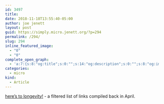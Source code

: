 ```yaml
---
id: 3497
title: 
date: 2018-11-18T13:55:40-05:00
author: joe jenett
layout: post
guid: https://simply.micro.jenett.org/?p=294
permalink: /294/
slug: 294
inline_featured_image:
  - "0"
  - "0"
complete_open_graph:
  - 'a:7:{s:8:"og:title";s:0:"";s:14:"og:description";s:0:"";s:8:"og:image";s:0:"";s:7:"og:type";s:0:"";s:12:"twitter:card";s:7:"summary";s:19:"twitter:description";s:0:"";s:15:"twitter:creator";s:0:"";}'
categories:
  - micro
kind:
  - Article
---
```

[here’s to longevity!](https://iwebthings.joejenett.com/heres_to_longevity/ "here's to longevity!") - a filtered list of links compiled back in April.